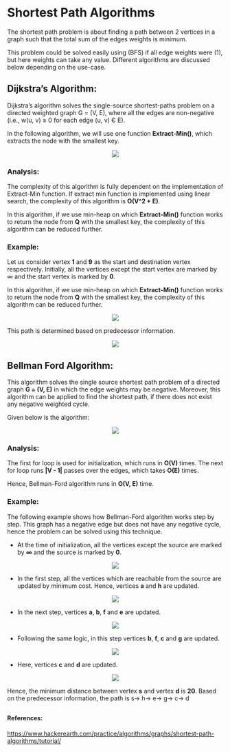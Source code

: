 # Shortest Path Algorithms

The shortest path problem is about finding a path between 2 vertices in a graph such that the total sum of the edges weights is minimum.

This problem could be solved easily using (BFS) if all edge weights were (1), but here weights can take any value. Different algorithms are discussed below depending on the use-case. 


## Dijkstra’s Algorithm:

Dijkstra’s algorithm solves the single-source shortest-paths problem on a directed weighted graph G = (V, E), where all the edges are non-negative (i.e., w(u, v) ≥ 0 for each edge (u, v) Є E).

In the following algorithm, we will use one function **Extract-Min()**, which extracts the node with the smallest key.


<div align="center">
<img src="images\dijkstras-algo.png">
</div>


### Analysis:

The complexity of this algorithm is fully dependent on the implementation of Extract-Min function. If extract min function is implemented using linear search, the complexity of this algorithm is **O(V^2 + E)**.

In this algorithm, if we use min-heap on which **Extract-Min()** function works to return the node from **Q** with the smallest key, the complexity of this algorithm can be reduced further.

### Example:

Let us consider vertex **1** and **9** as the start and destination vertex respectively. Initially, all the vertices except the start vertex are marked by ∞ and the start vertex is marked by **0**.

In this algorithm, if we use min-heap on which **Extract-Min()** function works to return the node from **Q** with the smallest key, the complexity of this algorithm can be reduced further.

<div align="center">
<img src="images\dijkstras-ex.png">
</div>

This path is determined based on predecessor information.

<div align="center">
<img src="images\dijkstras-ex2.png">
</div>


## Bellman Ford Algorithm:

This algorithm solves the single source shortest path problem of a directed graph **G = (V, E)** in which the edge weights may be negative. Moreover, this algorithm can be applied to find the shortest path, if there does not exist any negative weighted cycle.

Given below is the algorithm:


<div align="center">
<img src="images\bellmanford-algo.png">
</div>


### Analysis:

The first for loop is used for initialization, which runs in **O(V)** times. The next for loop runs **|V - 1|** passes over the edges, which takes **O(E)** times.

Hence, Bellman-Ford algorithm runs in **O(V, E)** time.

### Example:

The following example shows how Bellman-Ford algorithm works step by step. This graph has a negative edge but does not have any negative cycle, hence the problem can be solved using this technique.

- At the time of initialization, all the vertices except the source are marked by **∞** and the source is marked by **0**.

<div align="center">
<img src="images\bellmanford-ex1.png">
</div>

- In the first step, all the vertices which are reachable from the source are updated by minimum cost. Hence, vertices **a** and **h** are updated.

<div align="center">
<img src="images\bellmanford-ex2.png">
</div>

- In the next step, vertices **a**, **b**, **f** and **e** are updated.

<div align="center">
<img src="images\bellmanford-ex3.png">
</div>

- Following the same logic, in this step vertices **b**, **f**, **c** and **g** are updated.

<div align="center">
<img src="images\bellmanford-ex4.png">
</div>

- Here, vertices **c** and **d** are updated.

<div align="center">
<img src="images\bellmanford-ex5.png">
</div>

Hence, the minimum distance between vertex **s** and vertex **d** is **20**.
Based on the predecessor information, the path is s→ h→ e→ g→ c→ d



##
#### References:
https://www.hackerearth.com/practice/algorithms/graphs/shortest-path-algorithms/tutorial/
